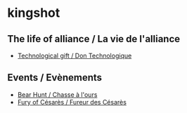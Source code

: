 # kingshot

## The life of alliance / La vie de l'alliance
* [Technological gift / Don Technologique](tech.md)

## Events / Evènements
* [Bear Hunt / Chasse à l'ours](bear.md)
* [Fury of Césarès / Fureur des Césarès](fury.md)
